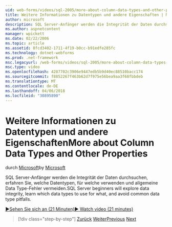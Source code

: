 ```yaml
---
uid: web-forms/videos/sql-2005/more-about-column-data-types-and-other-properties
title: Weitere Informationen zu Datentypen und andere Eigenschaften | Microsoft Docs
author: microsoft
description: SQL Server-Anfänger werden die Integrität der Daten durchsuchen, erfahren Sie, welche Datentypen, für welche verwenden und allgemeine Data Type-Fehler vermeiden.
ms.author: aspnetcontent
manager: wpickett
ms.date: 02/22/2006
ms.topic: article
ms.assetid: 8fcd3402-1711-4f19-b0cc-b91edfe285fc
ms.technology: dotnet-webforms
ms.prod: .net-framework
msc.legacyurl: /web-forms/videos/sql-2005/more-about-column-data-types-and-other-properties
msc.type: video
ms.openlocfilehash: 4287702c3906e9447edb5b9d40ec88510bacc174
ms.sourcegitcommit: f8852267f463b62d7f975e56bea9aa3f68fbbdeb
ms.translationtype: MT
ms.contentlocale: de-DE
ms.lasthandoff: 04/06/2018
ms.locfileid: "30895890"
---
```

<a name="more-about-column-data-types-and-other-properties"></a><span data-ttu-id="9aa88-103">Weitere Informationen zu Datentypen und andere Eigenschaften</span><span class="sxs-lookup"><span data-stu-id="9aa88-103">More about Column Data Types and Other Properties</span></span>
====================
<span data-ttu-id="9aa88-104">durch [Microsoft](https://github.com/microsoft)</span><span class="sxs-lookup"><span data-stu-id="9aa88-104">by [Microsoft](https://github.com/microsoft)</span></span>

<span data-ttu-id="9aa88-105">SQL Server-Anfänger werden die Integrität der Daten durchsuchen, erfahren Sie, welche Datentypen, für welche verwenden und allgemeine Data Type-Fehler vermeiden.</span><span class="sxs-lookup"><span data-stu-id="9aa88-105">SQL Server beginners will explore data integrity, learn which data types to use for what, and avoid common data type pitfalls.</span></span>

[<span data-ttu-id="9aa88-106">&#9654;Sehen Sie sich an (21 Minuten)</span><span class="sxs-lookup"><span data-stu-id="9aa88-106">&#9654; Watch video (21 minutes)</span></span>](https://channel9.msdn.com/Blogs/ASP-NET-Site-Videos/more-about-column-data-types-and-other-properties)

> [!div class="step-by-step"]
> <span data-ttu-id="9aa88-107">[Zurück](understanding-database-tables-and-records.md)
> [Weiter](designing-relational-database-tables.md)</span><span class="sxs-lookup"><span data-stu-id="9aa88-107">[Previous](understanding-database-tables-and-records.md)
[Next](designing-relational-database-tables.md)</span></span>

